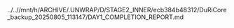 ../..//mnt/h/ARCHIVE/.UNWRAP/D/STAGE2_INNER/ecb384b48312/DuRiCore_backup_20250805_113147/DAY1_COMPLETION_REPORT.md